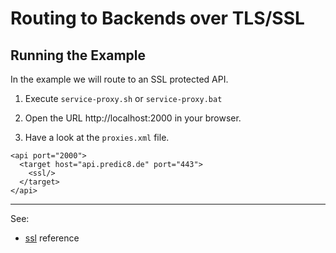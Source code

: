 # Routing to Backends over TLS/SSL 


## Running the Example

In the example we will route to an SSL protected API.

1. Execute `service-proxy.sh` or `service-proxy.bat`

2. Open the URL http://localhost:2000 in your browser.

3. Have a look at the `proxies.xml` file.

 ```
 <api port="2000">
   <target host="api.predic8.de" port="443">
     <ssl/>
   </target>
 </api>
 ```

---
See:
- [ssl](https://membrane-soa.org/api-gateway-doc/current/configuration/reference/ssl.htm) reference 